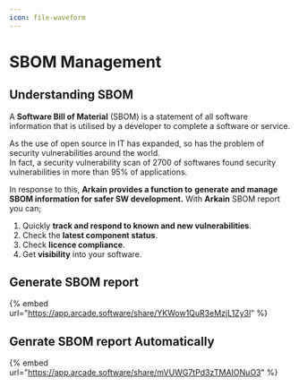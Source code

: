 ```yaml
---
icon: file-waveform
---
```


# SBOM Management

## Understanding SBOM

&#x20;A **Software Bill of Material** (SBOM) is a statement of all software information that is utilised by a developer to complete a software or service.&#x20;

As the use of open source in IT has expanded, so has the problem of security vulnerabilities around the world.\
In fact, a security vulnerability scan of 2700 of softwares found security vulnerabilities in more than 95% of applications.&#x20;

In response to this, **Arkain provides a function to** **generate and manage SBOM information for safer SW development.** With **Arkain** SBOM report you can;

1. Quickly **track and respond to known and new vulnerabilities**.&#x20;
2. Check the **latest component status**.&#x20;
3. Check **licence compliance**.&#x20;
4. Get **visibility** into your software.



## Generate SBOM report

{% embed url="https://app.arcade.software/share/YKWow1QuR3eMzjL1Zy3l" %}

## Genrate SBOM report Automatically

{% embed url="https://app.arcade.software/share/mVUWG7tPd3zTMAIONuO3" %}

